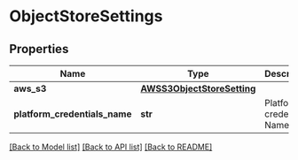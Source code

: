 # ObjectStoreSettings

## Properties
Name | Type | Description | Notes
------------ | ------------- | ------------- | -------------
**aws_s3** | [**AWSS3ObjectStoreSetting**](AWSS3ObjectStoreSetting.md) |  | 
**platform_credentials_name** | **str** | Platform credentials Name | 

[[Back to Model list]](../README.md#documentation-for-models) [[Back to API list]](../README.md#documentation-for-api-endpoints) [[Back to README]](../README.md)


